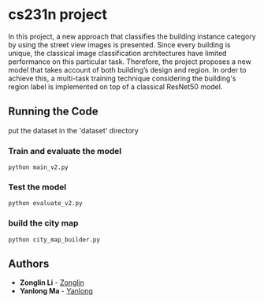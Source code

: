# cs231n project

In this project, a new approach that classifies the building instance category by using the street view images is presented. Since every building is unique, the classical image classification architectures have limited performance on this particular task. Therefore, the project proposes a new model that takes account of both building’s design and region. In order to achieve this, a multi-task training technique considering the building's region label is implemented on top of a classical ResNet50 model. 



## Running the Code
put the dataset in the 'dataset' directory 

### Train and evaluate the model



```
python main_v2.py
```

### Test the model

```
python evaluate_v2.py
```

### build the city map

```
python city_map_builder.py
```

## Authors

* **Zonglin Li** - [Zonglin](https://github.com/zjackli)
* **Yanlong Ma** - [Yanlong](https://github.com/yanlong95)

